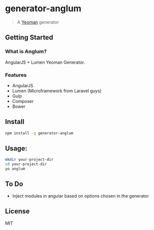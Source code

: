 # generator-anglum

> A [Yeoman](http://yeoman.io) generator

## Getting Started

### What is Anglum?

AngularJS + Lumen Yeoman Generator.

### Features

* AngularJS
* Lumen (Microframework from Laravel guys)
* Gulp
* Composer
* Bower

## Install

```bash
npm install -g generator-anglum
```

## Usage:

```bash
mkdir your-project-dir
cd your-project-dir
yo anglum
```

## To Do

+ Inject modules in angular based on options chosen in the generator

## License

MIT
